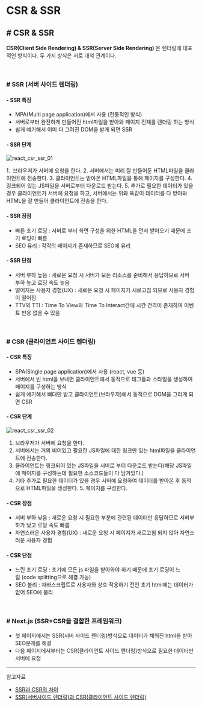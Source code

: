# CSR & SSR

## # CSR & SSR

**CSR(Client Side Rendering) & SSR(Server Side Rendering)** 은 렌더링에 대표적인 방식이다. 두 가지 방식은 서로 대척 관계이다.

<br>

### # SSR (서버 사이드 렌더링)

#### - SSR 특징

- MPA(Multi page application)에서 사용 (전통적인 방식)
- 서버로부터 완전하게 만들어진 html파일을 받아와 페이지 전체를 렌더링 하는 방식
- 쉽게 얘기해서 이미 다 그려진 DOM을 받게 되면 SSR

#### - SSR 단계

![react_csr_ssr_01](https://github.com/Yu-jae-min/Basic-concept/assets/85284246/e890cc5d-f329-4408-916e-894848d2ef69)

1.  브라우저가 서버에 요청을 한다. 2. 서버에서는 미리 잘 만들어둔 HTML파일을 클라이언트에 전송한다. 3. 클라이언트는 받아온 HTML파일을 통해 페이지를 구성한다. 4. 링크되어 있는 JS파일을 서버로부터 다운로드 받는다. 5. 추가로 필요한 데이터가 있을 경우 클라이언트가 서버에 요청을 하고, 서버에서는 위와 똑같이 데이터를 다 받아와 HTML을 잘 만들어 클라이언트에 전송을 한다.

#### - SSR 장점

- 빠른 초기 로딩 : 서버로 부터 화면 구성을 위한 HTML을 먼저 받아오기 때문에 초기 로딩이 빠름
- SEO 유리 : 각각의 페이지가 존재하므로 SEO에 유리

#### - SSR 단점

- 서버 부하 높음 : 새로운 요청 시 서버가 모든 리소스를 준비해서 응답하므로 서버 부하 높고 로딩 속도 늦음
- 떨어지는 사용자 경험(UX) : 새로운 요청 시 페이지가 새로고침 되므로 사용자 경험이 떨어짐
- TTV와 TTI : Time To View와 Time To Interact간에 시간 간격이 존재하여 이벤트 반응 없을 수 있음

<br>

### # CSR (클라이언트 사이드 렌더링)

#### - CSR 특징

- SPA(Single page application)에서 사용 (react, vue 등)
- 서버에서 빈 html을 보내면 클라이언트에서 동적으로 태그들과 스타일을 생성하여 페이지를 구성하는 방식
- 쉽게 얘기해서 뼈대만 받고 클라이언트(브라우저)에서 동적으로 DOM을 그리게 되면 CSR

#### - CSR 단계

![react_csr_ssr_02](https://github.com/Yu-jae-min/Basic-concept/assets/85284246/f53759e2-0296-4e43-a633-62a64e14310d)

1. 브라우저가 서버에 요청을 한다.
2. 서버에서는 거의 비어있고 필요한 JS파일에 대한 링크만 있는 html파일을 클라이언트에 전송한다.
3. 클라이언트는 링크되어 있는 JS파일을 서버로 부터 다운로드 받는다(해당 JS파일에 페이지를 구성하는데 필요한 소스코드들이 다 담겨있다.)
4. 기타 추가로 필요한 데이터가 있을 경우 서버에 요청하여 데이터를 받아온 후 동적으로 HTML파일을 생성한다.
   5. 페이지를 구성한다.

#### - CSR 장점

- 서버 부하 낮음 : 새로운 요청 시 필요한 부분에 관련된 데이터만 응답하므로 서버부하가 낮고 로딩 속도 빠름
- 자연스러운 사용자 경험(UX) : 새로운 요청 시 페이지가 새로고침 되지 않아 자연스러운 사용자 경험

#### - CSR 단점

- 느린 초기 로딩 : 초기에 모든 js 파일을 받아와야 하기 때문에 초기 로딩이 느림 (code splitting으로 해결 가능)
- SEO 불리 : 자바스크립트로 사용자와 상호 작용하기 전인 초기 html에는 데이터가 없어 SEO에 불리

<br>

### # Next.js (SSR+CSR을 결합한 프레임워크)

- 첫 페이지에서는 SSR(서버 사이드 렌더링)방식으로 데이터가 채워진 html을 받아 SEO문제를 해결
- 다음 페이지에서부터는 CSR(클라이언트 사이드 렌더링)방식으로 필요한 데이터만 서버에 요청

---

참고자료

- <a href="https://proglish.tistory.com/216" target='_blank'>SSR과 CSR의 차이</a>
- <a href="https://miracleground.tistory.com/165" target='_blank'>SSR(서버사이드 렌더링)과 CSR(클라이언트 사이드 렌더링)</a>
